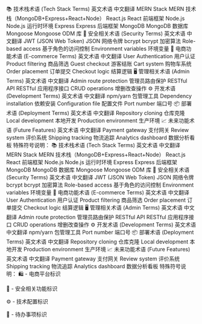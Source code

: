 📚 技术栈术语 (Tech Stack Terms)
英文术语 中文翻译
MERN Stack MERN 技术栈（MongoDB+Express+React+Node）
React.js React 前端框架
Node.js Node.js 运行时环境
Express Express 后端框架
MongoDB MongoDB 数据库
Mongoose Mongoose ODM 库
🔐 安全相关术语 (Security Terms)
英文术语 中文翻译
JWT (JSON Web Token) JSON 网络令牌
bcrypt bcrypt 加密算法
Role-based access 基于角色的访问控制
Environment variables 环境变量
🛒 电商功能术语 (E-commerce Terms)
英文术语 中文翻译
User Authentication 用户认证
Product filtering 商品筛选
Guest checkout 游客结账
Cart system 购物车系统
Order placement 订单提交
Checkout logic 结算逻辑
🖥️ 管理相关术语 (Admin Terms)
英文术语 中文翻译
Admin route protection 管理员路由保护
RESTful API RESTful 应用程序接口
CRUD operations 增删改查操作
⚙️ 开发术语 (Development Terms)
英文术语 中文翻译
npm/yarn 包管理工具
Dependency installation 依赖安装
Configuration file 配置文件
Port number 端口号
📦 部署术语 (Deployment Terms)
英文术语 中文翻译
Repository cloning 仓库克隆
Local development 本地开发
Production environment 生产环境
📈 未来功能术语 (Future Features)
英文术语 中文翻译
Payment gateway 支付网关
Review system 评价系统
Shipping tracking 物流追踪
Analytics dashboard 数据分析看板
特殊符号说明：
📚 技术栈术语 (Tech Stack Terms)
英文术语 中文翻译
MERN Stack MERN 技术栈（MongoDB+Express+React+Node）
React.js React 前端框架
Node.js Node.js 运行时环境
Express Express 后端框架
MongoDB MongoDB 数据库
Mongoose Mongoose ODM 库
🔐 安全相关术语 (Security Terms)
英文术语 中文翻译
JWT (JSON Web Token) JSON 网络令牌
bcrypt bcrypt 加密算法
Role-based access 基于角色的访问控制
Environment variables 环境变量
🛒 电商功能术语 (E-commerce Terms)
英文术语 中文翻译
User Authentication 用户认证
Product filtering 商品筛选
Order placement 订单提交
Checkout logic 结算逻辑
🖥️ 管理相关术语 (Admin Terms)
英文术语 中文翻译
Admin route protection 管理员路由保护
RESTful API RESTful 应用程序接口
CRUD operations 增删改查操作
⚙️ 开发术语 (Development Terms)
英文术语 中文翻译
npm/yarn 包管理工具
Port number 端口号
📦 部署术语 (Deployment Terms)
英文术语 中文翻译
Repository cloning 仓库克隆
Local development 本地开发
Production environment 生产环境
📈 未来功能术语 (Future Features)
英文术语 中文翻译
Payment gateway 支付网关
Review system 评价系统
Shipping tracking 物流追踪
Analytics dashboard 数据分析看板
特殊符号说明：
🛍️ - 电商平台标识

🔐 - 安全相关功能标识

⚙️ - 技术配置标识

📌 - 待办事项标识
